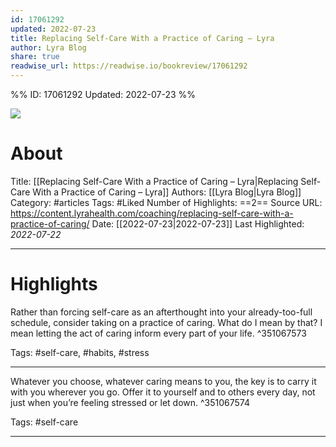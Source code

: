 ```yaml
---
id: 17061292
updated: 2022-07-23
title: Replacing Self-Care With a Practice of Caring – Lyra
author: Lyra Blog
share: true
readwise_url: https://readwise.io/bookreview/17061292
---
```


%%
ID: 17061292
Updated: 2022-07-23
%%

![]( https://readwise-assets.s3.amazonaws.com/static/images/article3.5c705a01b476.png)

# About
Title: [[Replacing Self-Care With a Practice of Caring – Lyra|Replacing Self-Care With a Practice of Caring – Lyra]]
Authors: [[Lyra Blog|Lyra Blog]]
Category: #articles
Tags: #Liked
Number of Highlights: ==2==
Source URL: https://content.lyrahealth.com/coaching/replacing-self-care-with-a-practice-of-caring/
Date: [[2022-07-23|2022-07-23]]
Last Highlighted: *2022-07-22*

---

# Highlights

Rather than forcing self-care as an afterthought into your already-too-full schedule, consider taking on a practice of caring. What do I mean by that? I mean letting the act of caring inform every part of your life. ^351067573

Tags: #self-care, #habits, #stress

---
Whatever you choose, whatever caring means to you, the key is to carry it with you wherever you go. Offer it to yourself and to others every day, not just when you’re feeling stressed or let down. ^351067574

Tags: #self-care

---
